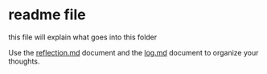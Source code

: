 # readme file

this file will explain what goes into this folder

Use the [reflection.md](reflection.md) document and the [log.md](log.md) document to organize your thoughts.
